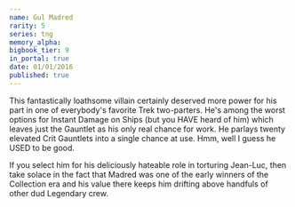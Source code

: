 ```yaml
---
name: Gul Madred
rarity: 5
series: tng
memory_alpha:
bigbook_tier: 9
in_portal: true
date: 01/01/2016
published: true
---
```


This fantastically loathsome villain certainly deserved more power for his part in one of everybody's favorite Trek two-parters. He's among the worst options for Instant Damage on Ships (but you HAVE heard of him) which leaves just the Gauntlet as his only real chance for work. He parlays twenty elevated Crit Gauntlets into a single chance at use. Hmm, well I guess he USED to be good.

If you select him for his deliciously hateable role in torturing Jean-Luc, then take solace in the fact that Madred was one of the early winners of the Collection era and his value there keeps him drifting above handfuls of other dud Legendary crew.
